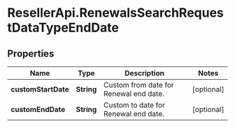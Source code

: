 # ResellerApi.RenewalsSearchRequestDataTypeEndDate

## Properties

Name | Type | Description | Notes
------------ | ------------- | ------------- | -------------
**customStartDate** | **String** | Custom from date for Renewal end date. | [optional] 
**customEndDate** | **String** | Custom to date for Renewal end date. | [optional] 


